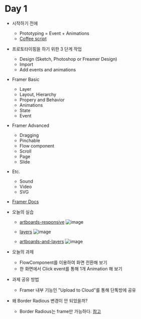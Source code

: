 Day 1
===

* 시작하기 전에
    - Prototyping = Event + Animations
    - [Coffee script](https://framer.com/getstarted/guides/programming)

* 프로토타이핑을 하기 위한 3 단계 작업
    - Design (Sketch, Photoshop or Freamer Design)
    - Import
    - Add events and animations

* Framer Basic
    - Layer
    - Layout, Hierarchy
    - Propery and Behavior
    - Animations
    - State
    - Event

*  Framer Advanced
    - Dragging
    - Pinchable
    - Flow component
    - Scroll
    - Page
    - Slide

*  Etc.
    - Sound
    - Video
    - SVG

* [Framer Docs](https://framer.com/docs/)

* 오늘의 실습
    - [artboards-responsive](https://framer.cloud/hSKEm)
        ![image](https://framer.cloud/hSKEm/framer/social-800x600.png?version=1)

    - [layers](https://framer.cloud/EsWQs/)
        ![image](https://framer.cloud/EsWQs/framer/social-800x600.png?version=1)

    - [artboards-and-layers](https://framer.cloud/gJlGA/)
        ![image](https://framer.cloud/gJlGA/framer/social-800x600.png?version=1)

* 오늘의 과제
    - FlowComponent를 이용하여 화면 전환해 보기
    - 한 화면에서 Click event를 통해 1개 Animation 해 보기
    
* 과제 공유 방법
    - Framer 내부 기능인 "Upload to Cloud"를 통해 단톡방에 공유


* 왜 Border Radious 변경이 안 되었을까?
    - Border Radious는 frame만 가능하다. [참고](https://help.framer.com/learning-framer/frames-and-shapes)
